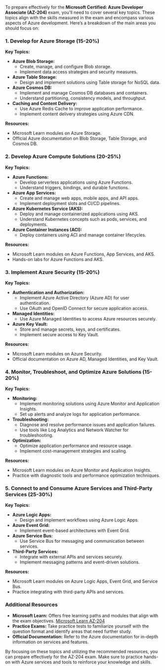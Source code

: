To prepare effectively for the **Microsoft Certified: Azure Developer Associate (AZ-204)** exam, you'll need to cover several key topics. These topics align with the skills measured in the exam and encompass various aspects of Azure development. Here’s a breakdown of the main areas you should focus on:

### **1. Develop for Azure Storage (15-20%)**

**Key Topics:**
- **Azure Blob Storage:**
  - Create, manage, and configure Blob storage.
  - Implement data access strategies and security measures.
- **Azure Table Storage:**
  - Design and implement solutions using Table storage for NoSQL data.
- **Azure Cosmos DB:**
  - Implement and manage Cosmos DB databases and containers.
  - Understand partitioning, consistency models, and throughput.
- **Caching and Content Delivery:**
  - Use Azure Redis Cache to improve application performance.
  - Implement content delivery strategies using Azure CDN.

**Resources:**
- Microsoft Learn modules on Azure Storage.
- Official Azure documentation on Blob Storage, Table Storage, and Cosmos DB.

### **2. Develop Azure Compute Solutions (20-25%)**

**Key Topics:**
- **Azure Functions:**
  - Develop serverless applications using Azure Functions.
  - Understand triggers, bindings, and durable functions.
- **Azure App Services:**
  - Create and manage web apps, mobile apps, and API apps.
  - Implement deployment slots and CI/CD pipelines.
- **Azure Kubernetes Service (AKS):**
  - Deploy and manage containerized applications using AKS.
  - Understand Kubernetes concepts such as pods, services, and deployments.
- **Azure Container Instances (ACI):**
  - Deploy containers using ACI and manage container lifecycles.

**Resources:**
- Microsoft Learn modules on Azure Functions, App Services, and AKS.
- Hands-on labs for Azure Functions and AKS.

### **3. Implement Azure Security (15-20%)**

**Key Topics:**
- **Authentication and Authorization:**
  - Implement Azure Active Directory (Azure AD) for user authentication.
  - Use OAuth and OpenID Connect for secure application access.
- **Managed Identities:**
  - Use Azure Managed Identities to access Azure resources securely.
- **Azure Key Vault:**
  - Store and manage secrets, keys, and certificates.
  - Implement secure access to Key Vault.

**Resources:**
- Microsoft Learn modules on Azure Security.
- Official documentation on Azure AD, Managed Identities, and Key Vault.

### **4. Monitor, Troubleshoot, and Optimize Azure Solutions (15-20%)**

**Key Topics:**
- **Monitoring:**
  - Implement monitoring solutions using Azure Monitor and Application Insights.
  - Set up alerts and analyze logs for application performance.
- **Troubleshooting:**
  - Diagnose and resolve performance issues and application failures.
  - Use tools like Log Analytics and Network Watcher for troubleshooting.
- **Optimization:**
  - Optimize application performance and resource usage.
  - Implement cost-management strategies and scaling.

**Resources:**
- Microsoft Learn modules on Azure Monitor and Application Insights.
- Practice with diagnostic tools and performance optimization techniques.

### **5. Connect to and Consume Azure Services and Third-Party Services (25-30%)**

**Key Topics:**
- **Azure Logic Apps:**
  - Design and implement workflows using Azure Logic Apps.
- **Azure Event Grid:**
  - Implement event-based architectures with Event Grid.
- **Azure Service Bus:**
  - Use Service Bus for messaging and communication between services.
- **Third-Party Services:**
  - Integrate with external APIs and services securely.
  - Implement messaging patterns and event-driven solutions.

**Resources:**
- Microsoft Learn modules on Azure Logic Apps, Event Grid, and Service Bus.
- Practice integrating with third-party APIs and services.

### **Additional Resources**

- **Microsoft Learn:** Offers free learning paths and modules that align with the exam objectives. [Microsoft Learn AZ-204](https://learn.microsoft.com/en-us/certifications/exams/az-204)
- **Practice Exams:** Take practice tests to familiarize yourself with the question format and identify areas that need further study.
- **Official Documentation:** Refer to the Azure documentation for in-depth information on services and features.

By focusing on these topics and utilizing the recommended resources, you can prepare effectively for the AZ-204 exam. Make sure to practice hands-on with Azure services and tools to reinforce your knowledge and skills.
